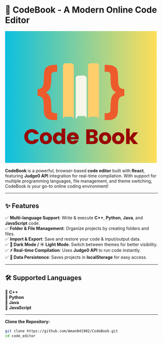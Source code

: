 # 🚀 CodeBook - A Modern Online Code Editor  

![CodeBook Logo](./code_editor/public/logo1.png)

**CodeBook** is a powerful, browser-based **code editor** built with **React**, featuring **Judge0 API** integration for real-time compilation. With support for multiple programming languages, file management, and theme switching, CodeBook is your go-to online coding environment!  

---



## ✨ Features  

✅ **Multi-language Support**: Write & execute **C++**, **Python**, **Java**, and **JavaScript** code.  
✅ **Folder & File Management**: Organize projects by creating folders and files.  
✅ **Import & Export**: Save and restore your code & input/output data.  
✅ **🌙 Dark Mode / ☀️ Light Mode**: Switch between themes for better visibility.  
✅ **⚡ Real-time Compilation**: Uses **Judge0 API** to run code instantly.  
✅ **💾 Data Persistence**: Saves projects in **localStorage** for easy access.  

---

## 🛠️ Supported Languages  

📌 **C++**  
📌 **Python**  
📌 **Java**  
📌 **JavaScript**  

---



 **Clone the Repository:**  

```bash
git clone https://github.com/Aman041902/CodeBook.git
cd code_editor
